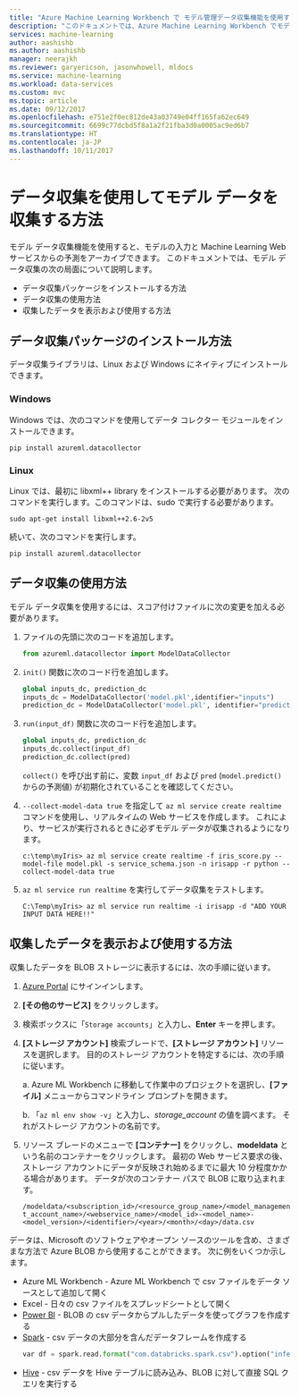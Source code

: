 ```yaml
---
title: "Azure Machine Learning Workbench で モデル管理データ収集機能を使用する方法 | Microsoft Docs"
description: "このドキュメントでは、Azure Machine Learning Workbench でモデル管理データ収集機能を使用する方法について説明します。"
services: machine-learning
author: aashishb
ms.author: aashishb
manager: neerajkh
ms.reviewer: garyericson, jasonwhowell, mldocs
ms.service: machine-learning
ms.workload: data-services
ms.custom: mvc
ms.topic: article
ms.date: 09/12/2017
ms.openlocfilehash: e751e2f0ec812de43a03749e04ff165fa62ec649
ms.sourcegitcommit: 6699c77dcbd5f8a1a2f21fba3d0a0005ac9ed6b7
ms.translationtype: HT
ms.contentlocale: ja-JP
ms.lasthandoff: 10/11/2017
---
```

# <a name="how-to-collect-model-data-using-data-collection"></a>データ収集を使用してモデル データを収集する方法

モデル データ収集機能を使用すると、モデルの入力と Machine Learning Web サービスからの予測をアーカイブできます。 このドキュメントでは、モデル データ収集の次の局面について説明します。

- データ収集パッケージをインストールする方法
- データ収集の使用方法
- 収集したデータを表示および使用する方法

## <a name="how-to-install-the-data-collection-package"></a>データ収集パッケージのインストール方法
データ収集ライブラリは、Linux および Windows にネイティブにインストールできます。

### <a name="windows"></a>Windows
Windows では、次のコマンドを使用してデータ コレクター モジュールをインストールできます。

    pip install azureml.datacollector

### <a name="linux"></a>Linux
Linux では、最初に libxml++ library をインストールする必要があります。 次のコマンドを実行します。このコマンドは、sudo で実行する必要があります。

    sudo apt-get install libxml++2.6-2v5

続いて、次のコマンドを実行します。

    pip install azureml.datacollector
## <a name="how-to-use-data-collection"></a>データ収集の使用方法

モデル データ収集を使用するには、スコア付けファイルに次の変更を加える必要があります。

1. ファイルの先頭に次のコードを追加します。
   
    ```python
    from azureml.datacollector import ModelDataCollector
    ```

2. `init()` 関数に次のコード行を追加します。
    
    ```python
    global inputs_dc, prediction_dc
    inputs_dc = ModelDataCollector('model.pkl',identifier="inputs")
    prediction_dc = ModelDataCollector('model.pkl', identifier="prediction")
    ```

3. `run(input_df)` 関数に次のコード行を追加します。
    
    ```python
    global inputs_dc, prediction_dc
    inputs_dc.collect(input_df)
    prediction_dc.collect(pred)
    ```

    `collect()` を呼び出す前に、変数 `input_df` および `pred` (`model.predict()` からの予測値) が初期化されていることを確認してください。

4. `--collect-model-data true` を指定して `az ml service create realtime` コマンドを使用し、リアルタイムの Web サービスを作成します。 これにより、サービスが実行されるときに必ずモデル データが収集されるようになります。

     ```batch
    c:\temp\myIris> az ml service create realtime -f iris_score.py --model-file model.pkl -s service_schema.json -n irisapp -r python --collect-model-data true 
    ```
    
5. `az ml service run realtime` を実行してデータ収集をテストします。

    ```
    C:\Temp\myIris> az ml service run realtime -i irisapp -d "ADD YOUR INPUT DATA HERE!!" 
    ``` 
    
## <a name="how-to-view-and-consume-the-collected-data"></a>収集したデータを表示および使用する方法
収集したデータを BLOB ストレージに表示するには、次の手順に従います。

1. [Azure Portal](https://portal.azure.com) にサインインします。
2. **[その他のサービス]** をクリックします。
3. 検索ボックスに「`Storage accounts`」と入力し、**Enter** キーを押します。
4. **[ストレージ アカウント]** 検索ブレードで、**[ストレージ アカウント]** リソースを選択します。 目的のストレージ アカウントを特定するには、次の手順に従います。

    a. Azure ML Workbench に移動して作業中のプロジェクトを選択し、**[ファイル]** メニューからコマンドライン プロンプトを開きます。
    
    b. 「`az ml env show -v`」と入力し、*storage_account* の値を調べます。 それがストレージ アカウントの名前です。

5. リソース ブレードのメニューで **[コンテナー]** をクリックし、**modeldata** という名前のコンテナーをクリックします。 最初の Web サービス要求の後、ストレージ アカウントにデータが反映され始めるまでに最大 10 分程度かかる場合があります。 データが次のコンテナー パスで BLOB に取り込まれます。

    `/modeldata/<subscription_id>/<resource_group_name>/<model_management_account_name>/<webservice_name>/<model_id>-<model_name>-<model_version>/<identifier>/<year>/<month>/<day>/data.csv`

データは、Microsoft のソフトウェアやオープン ソースのツールを含め、さまざまな方法で Azure BLOB から使用することができます。 次に例をいくつか示します。
 - Azure ML Workbench - Azure ML Workbench で csv ファイルをデータ ソースとして追加して開く
 - Excel - 日々の csv ファイルをスプレッドシートとして開く
 - [Power BI](https://powerbi.microsoft.com/en-us/documentation/powerbi-azure-and-power-bi/) - BLOB の csv データからプルしたデータを使ってグラフを作成する
 - [Spark](https://docs.microsoft.com/en-us/azure/hdinsight/hdinsight-apache-spark-overview) - csv データの大部分を含んだデータフレームを作成する
    ```python
    var df = spark.read.format("com.databricks.spark.csv").option("inferSchema","true").option("header","true").load("wasb://modeldata@<storageaccount>.blob.core.windows.net/<subscription_id>/<resource_group_name>/<model_management_account_name>/<webservice_name>/<model_id>-<model_name>-<model_version>/<identifier>/<year>/<month>/<date>/*")
    ```
- [Hive](https://docs.microsoft.com/en-us/azure/hdinsight/hdinsight-hadoop-linux-tutorial-get-started) - csv データを Hive テーブルに読み込み、BLOB に対して直接 SQL クエリを実行する

